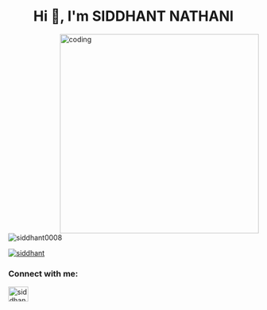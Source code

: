 <h1 align="center">Hi 👋, I'm SIDDHANT NATHANI</h1>

<img align="right" alt="coding" width="400" src="ttps://user-images.githubusercontent..." > 
<p align="left"> <img src="https://komarev.com/ghpvc/?username=siddhant0008&label=Profile%20views&color=0e75b6&style=flat" alt="siddhant0008" /> </p>

<p align="left"> <a href="https://twitter.com/siddhant" target="blank"><img src="https://img.shields.io/twitter/follow/siddhant?logo=twitter&style=for-the-badge" alt="siddhant" /></a> </p>

<h3 align="left">Connect with me:</h3>
<p align="left">
<a href="https://twitter.com/siddhant" target="blank"><img align="center" src="https://raw.githubusercontent.com/rahuldkjain/github-profile-readme-generator/master/src/images/icons/Social/twitter.svg" alt="siddhant" height="30" width="40" /></a>
</p>
